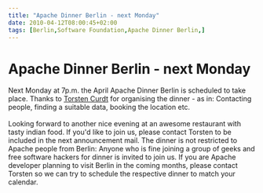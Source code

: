 ```yaml
---
title: "Apache Dinner Berlin - next Monday"
date: 2010-04-12T08:00:45+02:00
tags: [Berlin,Software Foundation,Apache Dinner Berlin,]
---
```


# Apache Dinner Berlin - next Monday


Next Monday at 7p.m. the April Apache Dinner Berlin is scheduled to take place. Thanks to <a 
href="http://vafer.org/blog/">Torsten Curdt</a> for organising the dinner - as in: Contacting people, finding a 
suitable data, booking the location etc.<br><br>Looking forward to another nice evening at an awesome restaurant with 
tasty indian food. If you'd like to join us, please contact Torsten to be included in the next announcement mail. The 
dinner is not restricted to Apache people from Berlin: Anyone who is fine joining a group of geeks and free software 
hackers for dinner is invited to join us. If you are Apache developer planning to visit Berlin in the coming months, 
please contact Torsten so we can try to schedule the respective dinner to match your calendar.
